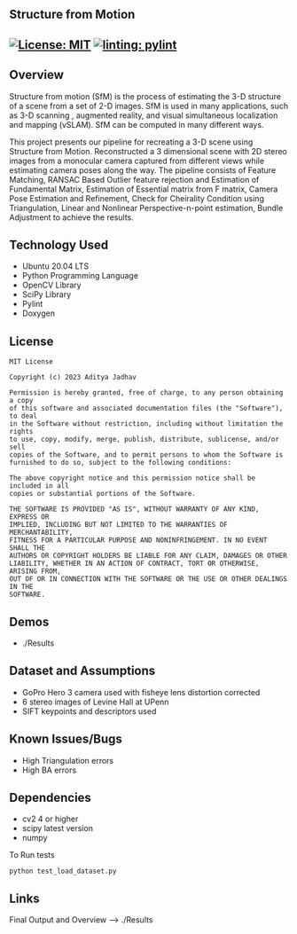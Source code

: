 ## Structure from Motion
[![License: MIT](https://img.shields.io/badge/License-MIT-green.svg)](https://opensource.org/licenses/MIT)
[![linting: pylint](https://img.shields.io/badge/linting-pylint-yellowgreen)](https://github.com/PyCQA/pylint)
---

## Overview

Structure from motion (SfM) is the process of estimating the 3-D structure of a scene from a set of 2-D images. SfM is used in many applications, such as 3-D scanning , augmented reality, and visual simultaneous localization and mapping (vSLAM). SfM can be computed in many different ways.

This project presents our pipeline for recreating a 3-D scene using Structure from Motion. Reconstructed a 3 dimensional scene with 2D stereo images from a monocular camera captured from
different views while estimating camera poses along the way. The pipeline consists of Feature Matching, RANSAC Based Outlier feature rejection and Estimation of Fundamental Matrix, Estimation of Essential matrix from F matrix, Camera Pose Estimation and Refinement, Check for Cheirality Condition using Triangulation, Linear and Nonlinear Perspective-n-point estimation, Bundle Adjustment to achieve the results. 

## Technology Used

* Ubuntu 20.04 LTS
* Python Programming Language
* OpenCV Library
* SciPy Library
* Pylint
* Doxygen

## License 

```
MIT License

Copyright (c) 2023 Aditya Jadhav

Permission is hereby granted, free of charge, to any person obtaining a copy
of this software and associated documentation files (the "Software"), to deal
in the Software without restriction, including without limitation the rights
to use, copy, modify, merge, publish, distribute, sublicense, and/or sell
copies of the Software, and to permit persons to whom the Software is
furnished to do so, subject to the following conditions:

The above copyright notice and this permission notice shall be included in all
copies or substantial portions of the Software.

THE SOFTWARE IS PROVIDED "AS IS", WITHOUT WARRANTY OF ANY KIND, EXPRESS OR
IMPLIED, INCLUDING BUT NOT LIMITED TO THE WARRANTIES OF MERCHANTABILITY,
FITNESS FOR A PARTICULAR PURPOSE AND NONINFRINGEMENT. IN NO EVENT SHALL THE
AUTHORS OR COPYRIGHT HOLDERS BE LIABLE FOR ANY CLAIM, DAMAGES OR OTHER
LIABILITY, WHETHER IN AN ACTION OF CONTRACT, TORT OR OTHERWISE, ARISING FROM,
OUT OF OR IN CONNECTION WITH THE SOFTWARE OR THE USE OR OTHER DEALINGS IN THE 
SOFTWARE.
```

## Demos

- ./Results

## Dataset and Assumptions 

- GoPro Hero 3 camera used with fisheye lens distortion corrected
- 6 stereo images of Levine Hall at UPenn
- SIFT keypoints and descriptors used

## Known Issues/Bugs 

- High Triangulation errors
- High BA errors

## Dependencies

- cv2 4 or higher
- scipy latest version
- numpy

To Run tests 
```
python test_load_dataset.py
```

## Links

Final Output and Overview --> ./Results